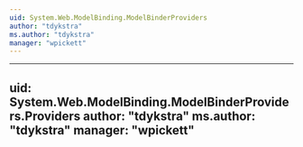 ```yaml
---
uid: System.Web.ModelBinding.ModelBinderProviders
author: "tdykstra"
ms.author: "tdykstra"
manager: "wpickett"
---
```


---
uid: System.Web.ModelBinding.ModelBinderProviders.Providers
author: "tdykstra"
ms.author: "tdykstra"
manager: "wpickett"
---
